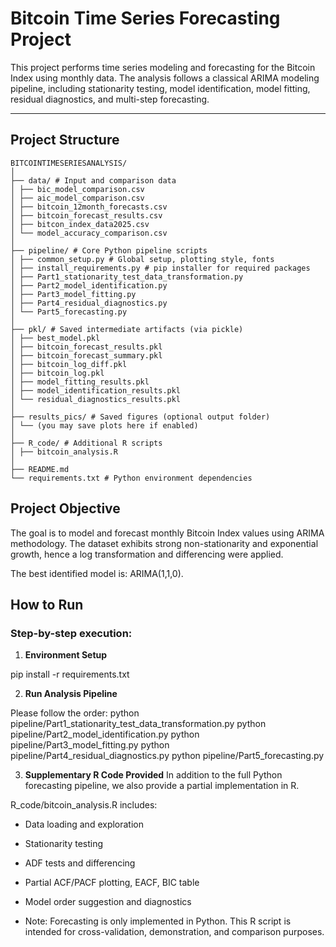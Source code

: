 # Bitcoin Time Series Forecasting Project

This project performs time series modeling and forecasting for the Bitcoin Index using monthly data. The analysis follows a classical ARIMA modeling pipeline, including stationarity testing, model identification, model fitting, residual diagnostics, and multi-step forecasting.

---

## Project Structure
```
BITCOINTIMESERIESANALYSIS/
│
├── data/ # Input and comparison data
│ ├── bic_model_comparison.csv
│ ├── aic_model_comparison.csv
│ ├── bitcoin_12month_forecasts.csv
│ ├── bitcoin_forecast_results.csv
│ ├── bitcon_index_data2025.csv
│ └── model_accuracy_comparison.csv
│
├── pipeline/ # Core Python pipeline scripts
│ ├── common_setup.py # Global setup, plotting style, fonts
│ ├── install_requirements.py # pip installer for required packages
│ ├── Part1_stationarity_test_data_transformation.py
│ ├── Part2_model_identification.py
│ ├── Part3_model_fitting.py
│ ├── Part4_residual_diagnostics.py
│ └── Part5_forecasting.py
│
├── pkl/ # Saved intermediate artifacts (via pickle)
│ ├── best_model.pkl
│ ├── bitcoin_forecast_results.pkl
│ ├── bitcoin_forecast_summary.pkl
│ ├── bitcoin_log_diff.pkl
│ ├── bitcoin_log.pkl
│ ├── model_fitting_results.pkl
│ ├── model_identification_results.pkl
│ └── residual_diagnostics_results.pkl
│
├── results_pics/ # Saved figures (optional output folder)
│ └── (you may save plots here if enabled)
│
├── R_code/ # Additional R scripts
│ ├── bitcoin_analysis.R
│
├── README.md
└── requirements.txt # Python environment dependencies
```

## Project Objective

The goal is to model and forecast monthly Bitcoin Index values using ARIMA methodology. The dataset exhibits strong non-stationarity and exponential growth, hence a log transformation and differencing were applied.

The best identified model is: ARIMA(1,1,0).

## How to Run

### Step-by-step execution:

1. **Environment Setup**

pip install -r requirements.txt


2. **Run Analysis Pipeline**

Please follow the order:
python pipeline/Part1_stationarity_test_data_transformation.py
python pipeline/Part2_model_identification.py
python pipeline/Part3_model_fitting.py
python pipeline/Part4_residual_diagnostics.py
python pipeline/Part5_forecasting.py


3. **Supplementary R Code Provided**
In addition to the full Python forecasting pipeline, we also provide a partial implementation in R.

R_code/bitcoin_analysis.R includes:

- Data loading and exploration

- Stationarity testing

- ADF tests and differencing

- Partial ACF/PACF plotting, EACF, BIC table

- Model order suggestion and diagnostics

- Note: Forecasting is only implemented in Python. This R script is intended for cross-validation, demonstration, and comparison purposes.
